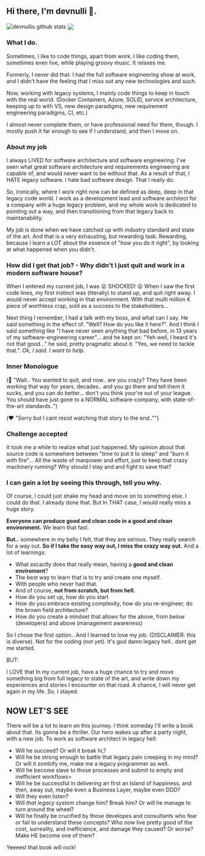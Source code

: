 ## Hi there, I'm devnulli 👋.

<img align="center" src="https://github-readme-stats.vercel.app/api?username=devnulli&show_icons=true&include_all_commits=true&theme=radical" alt="devnullis github stats" />
<img align="center" src="https://github-readme-stats.vercel.app/api/top-langs/?username=devnulli&layout=compact&theme=radical" />

 ### What I do. ###
Sometimes, I like to code things, apart from work. I like coding them, sometimes even live, while playing groovy music. It relaxes me.

Formerly, I never did that. I had the full software engineering show at work, and I didn't have the feeling that I miss out any new technologies and such.

Now, working with legacy systems, I mainly code things to keep in touch with the real world. (Docker Containers, Azure, SOLID, service architecture, keeping up to with VS, new design paradigms, new requirement engineering paradigms, CI, etc.)

I almost never complete them, or have professional need for them, though. I mostly push it far enough to see if I understand, and then I move on.

### About my job ###
I always LIVED for software architecture and software engineering. I've seen what great software architecture and requirements engineering are capable of, and would never want to be without that. As a result of that, I HATE legacy software. I hate bad software design. That I really do. 

So, ironically, where I work right now can be defined as deep, deep in that legacy code world.
I work as a development lead and software architect for a company with a huge legacy problem, and my whole work is dedicated to pointing out a way, and then transitioning from that legacy back to maintanability. 

My job is done when we have catched up with industry standard and state of the art. And that is a very exhausting, but rewarding task. Rewarding, because I learn a LOT about the essence of "how you do it right", by looking at what happened when you didn't.

### How did I get that job? - Why didn't I just quit and work in a modern software house? ###

When I entered my current job, I was :open_mouth: SHOCKED! :open_mouth: When I saw the first code lines, my first instinct was (literally) to stand up, and quit right away. I would never accept working in that environment. With that multi million € piece of worthless crap, sold as a success to the stakeholders...

Next thing I remember, I had a talk with my boss, and what can I say. He said something in the effect of. "Well? How do you like it here?". And I think I said something like "I have never seen anything that bad before, in 13 years of my software-engineering career"...  and he kept on: "Yeh well, I heard it's not that good..." he said, pretty pragmatic about it. "Yes, we need to tackle that.". *Ok, I said. I want to help.* 

### Inner Monologue ###

(:brain: "Wait.. You wanted to quit, and now.. are you crazy? They have been working that way for years, decades.. and you go there and tell them it sucks, and you can do better... don't you think your're out of your league. You should have just gone to a NORMAL software-company, with state-of-the-art standards..")

(:heart: "Sorry but I cant resist watching that story to the end.."")

### Challenge accepted ###

It took me a while to realize what just happened. My opinion about that source code is somewhere between "time to put it to sleep" and "burn it with fire"...
All the waste of manpower and effort, just to keep that crazy machinery running? 
Why should I stay and and fight to save that? 

### I can gain a lot by seeing this through, tell you why. ###

Of course, I could just shake my head and move on to something else. I could do that. I already done that. But In THAT case, I would really miss a huge story. 

**Everyone can produce good and clean code in a good and clean environment.** We learn that fast.

**But..** somewhere in my belly I felt, that they are serious. They really search for a way out. **So if I take the easy way out, I miss the crazy way out.** 
And a lot of learnings:

  - What excactly does that really mean, having a **good and clean enviroment**?
  - The best way to learn that is to try and create one myself. 
  - With people who never had that.
  - And of course, **not from scratch, but from hell.**
  - How do you set up, how do you start
  - How do you embrace existing complexity, how do you re-engineer, do the brown field architecture?
  - How do you create a mindset that allows for the above, from below (developers) and above (management awareness)

So I chose the first option.. And I learned to love my job. (DISCLAIMER: this is diverse). Not for the coding (not yet). It's god damn legacy hell.. dont get me started.

BUT:

I LOVE that In my current job, have a huge chance to try and move something big from full legacy to state of the art, and write down my experiences and stories I encounter on that road. A chance, I will never get again in my life. So. I stayed. 

## NOW LET'S SEE ##

There will be a lot to learn on this journey. I think someday I'll write a book about that.  Its gonna be a thriller.
Our hero wakes up after a party night, with a new job. To work as software architect in legacy hell:

- Will he succeed? Or will it break hi,?
- Will he be strong enough to battle that legacy pain creeping in my mind? Or will it zombify me, make me a legacy programmer as well.
- Will he become slave to those processes and submit to empty and inefficient workflows=
- Will he be successful in delivering an first an Island of happiness, and then, away out, maybe even a Business Layer, maybe even DDD?
- Will they even listen? 
- Will _that legacy system_ change him? Break him? Or will he manage to turn around the wheel?
- Will he finally be crucified by those developes and consultants who fear or fail to understand these concepts? Who now live pretty good of the cost, surreality, and inefficience, and damage they caused? Or worse? Make HE become one of them?
  
Yeeees! that book will rock!


<!--
**devnulli/devnulli** is a ✨ _special_ ✨ repository because its `README.md` (this file) appears on your GitHub profile.


Here are some ideas to get you started:

- 🔭 I’m currently working on ...
- 🌱 I’m currently learning ...
- 👯 I’m looking to collaborate on ...
- 🤔 I’m looking for help with ...
- 💬 Ask me about ...
- 📫 How to reach me: ...
- 😄 Pronouns: ...
- ⚡ Fun fact: ...
-->
